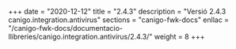 +++
date        = "2020-12-12"
title       = "2.4.3"
description = "Versió 2.4.3 canigo.integration.antivirus"
sections    = "canigo-fwk-docs"
enllac		= "/canigo-fwk-docs/documentacio-llibreries/canigo.integration.antivirus/2.4.3/"
weight		= 8
+++
